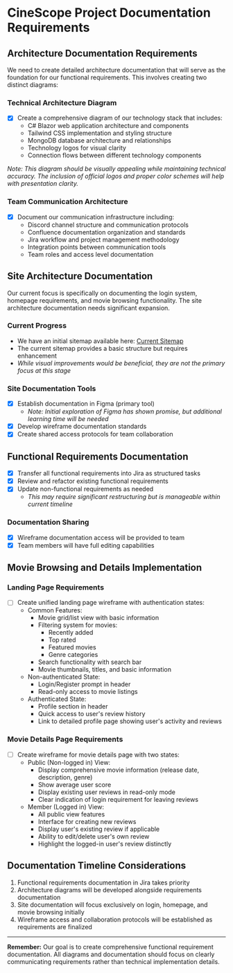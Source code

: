 # CineScope Project Documentation Requirements

## Architecture Documentation Requirements
We need to create detailed architecture documentation that will serve as the foundation for our functional requirements. This involves creating two distinct diagrams:

### Technical Architecture Diagram
- [X] Create a comprehensive diagram of our technology stack that includes:
  - C# Blazor web application architecture and components
  - Tailwind CSS implementation and styling structure
  - MongoDB database architecture and relationships
  - Technology logos for visual clarity
  - Connection flows between different technology components

*Note: This diagram should be visually appealing while maintaining technical accuracy. The inclusion of official logos and proper color schemes will help with presentation clarity.*

### Team Communication Architecture
- [x] Document our communication infrastructure including:
  - Discord channel structure and communication protocols
  - Confluence documentation organization and standards
  - Jira workflow and project management methodology
  - Integration points between communication tools
  - Team roles and access level documentation

## Site Architecture Documentation
Our current focus is specifically on documenting the login system, homepage requirements, and movie browsing functionality. The site architecture documentation needs significant expansion.

### Current Progress
- We have an initial sitemap available here: [Current Sitemap](https://github.com/omniV1/CineScope/blob/main/Documents/sitemap/readme.md)
- The current sitemap provides a basic structure but requires enhancement
- *While visual improvements would be beneficial, they are not the primary focus at this stage*

### Site Documentation Tools
- [x] Establish documentation in Figma (primary tool)
  - *Note: Initial exploration of Figma has shown promise, but additional learning time will be needed*
- [x] Develop wireframe documentation standards
- [x] Create shared access protocols for team collaboration

## Functional Requirements Documentation
- [X] Transfer all functional requirements into Jira as structured tasks
- [x] Review and refactor existing functional requirements
- [x] Update non-functional requirements as needed
  - *This may require significant restructuring but is manageable within current timeline*

### Documentation Sharing
- [x] Wireframe documentation access will be provided to team
- [x] Team members will have full editing capabilities

## Movie Browsing and Details Implementation
### Landing Page Requirements
- [ ] Create unified landing page wireframe with authentication states:
  - Common Features:
    - Movie grid/list view with basic information
    - Filtering system for movies:
      - Recently added
      - Top rated
      - Featured movies
      - Genre categories
    - Search functionality with search bar
    - Movie thumbnails, titles, and basic information
  - Non-authenticated State:
    - Login/Register prompt in header
    - Read-only access to movie listings
  - Authenticated State:
    - Profile section in header
    - Quick access to user's review history
    - Link to detailed profile page showing user's activity and reviews

### Movie Details Page Requirements
- [ ] Create wireframe for movie details page with two states:
  - Public (Non-logged in) View:
    - Display comprehensive movie information (release date, description, genre)
    - Show average user score
    - Display existing user reviews in read-only mode
    - Clear indication of login requirement for leaving reviews
  - Member (Logged in) View:
    - All public view features
    - Interface for creating new reviews
    - Display user's existing review if applicable
    - Ability to edit/delete user's own review
    - Highlight the logged-in user's review distinctly

## Documentation Timeline Considerations
1. Functional requirements documentation in Jira takes priority
2. Architecture diagrams will be developed alongside requirements documentation
3. Site documentation will focus exclusively on login, homepage, and movie browsing initially
4. Wireframe access and collaboration protocols will be established as requirements are finalized

---
**Remember:** Our goal is to create comprehensive functional requirement documentation. All diagrams and documentation should focus on clearly communicating requirements rather than technical implementation details.
